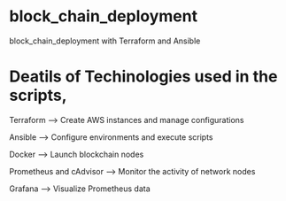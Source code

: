 # block_chain_deployment
block_chain_deployment with Terraform and Ansible
# Deatils of Techinologies used in the scripts,
Terraform —> Create AWS instances and manage configurations

Ansible —> Configure environments and execute scripts

Docker —> Launch blockchain nodes

Prometheus and cAdvisor —> Monitor the activity of network nodes

Grafana —> Visualize Prometheus data
